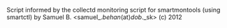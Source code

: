 Script informed by the collectd monitoring script for smartmontools (using smartctl) by Samuel B. <samuel_._behan_(at)_dob_._sk> (c) 2012